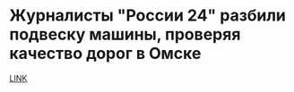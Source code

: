 # Журналисты "России 24" разбили подвеску машины, проверяя качество дорог в Омске



[LINK](https://varlamov.ru/1867772.html)